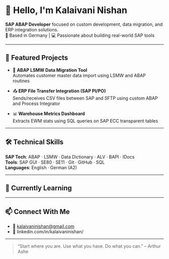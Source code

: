 # 👋 Hello, I'm Kalaivani Nishan

**SAP ABAP Developer** focused on custom development, data migration, and ERP integration solutions.  
📍 Based in Germany | 💻 Passionate about building real-world SAP tools

---

## 💼 Featured Projects

- 🔄 **ABAP LSMW Data Migration Tool**  
  Automates customer master data import using LSMW and ABAP routines

- 📤 **ERP File Transfer Integration (SAP PI/PO)**  
  Sends/receives CSV files between SAP and SFTP using custom ABAP and Process Integrator

- 📊 **Warehouse Metrics Dashboard**  
  Extracts EWM stats using SQL queries on SAP ECC transparent tables


---

## 🛠️ Technical Skills

**SAP Tech**: ABAP · LSMW · Data Dictionary · ALV · BAPI · IDocs  
**Tools**: SAP GUI · SE80 · SE11 · Git · GitHub · SQL  
**Languages**: English · German (A2) 

---

## 🚀 Currently Learning



---

## 📫 Connect With Me

- 📧 kalaivaninishan@gmail.com   
- 💼 linkedin.com/in/kalaivaninishan/ 

---

> “Start where you are. Use what you have. Do what you can.” – Arthur Ashe
